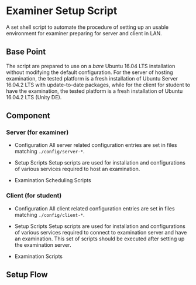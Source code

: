 # Examiner Setup Script

A set shell script to automate the procedure of setting up 
an usable environment for examiner preparing for server 
and client in LAN.

## Base Point
The script are prepared to use on a *bare* Ubuntu 16.04 LTS installation
without modifying the default configuration. For the server of hosting 
examination, the tested platform is a fresh installation of Ubuntu 
Server 16.04.2 LTS with update-to-date packages, while for the client 
for student to have the examination, the tested platform is a fresh 
installation of Ubuntu 16.04.2 LTS (Unity DE).

## Component

### Server (for examiner)

* Configuration
All server related configuration entries are set in files matching
 `./config/server-*`. 

* Setup Scripts
Setup scripts are used for installation and configurations of various 
services required to host an examination.

* Examination Scheduling Scripts

### Client (for student)
* Configuration
All client related configuration entries are set in files matching
 `./config/client-*`. 

 * Setup Scripts
Setup scripts are used for installation and configurations of various 
services required to connect to examination server and have an 
examination. This set of scripts should be executed after setting up
the examination server.

 * Examination Scripts

 ## Setup Flow

